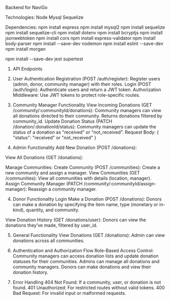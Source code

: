 Backend for NaviGo

Technologies:
Node
Mysql
Sequelize

Dependencies:
npm install express
npm install mysql2
npm install sequelize
npm install sequelize-cli
npm install dotenv
npm install bcryptjs
npm install jsonwebtoken
npm install cors
npm install express-validator
npm install body-parser
npm install --save-dev nodemon
npm install eslint --save-dev
npm install morgan

npm install --save-dev jest supertest


1. API Endpoints
1. User Authentication
Registration (POST /auth/register): Register users (admin, donor, community manager) with their roles.
Login (POST /auth/login): Authenticate users and return a JWT token.
Authorization Middleware: Use JWT tokens to protect role-specific routes.

2. Community Manager Functionality
View Incoming Donations (GET /community/:communityId/donations):
Community managers can view all donations directed to their community.
Returns donations filtered by community_id.
Update Donation Status (PATCH /donation/:donationId/status):
Community managers can update the status of a donation as "received" or "not_received".
Request Body: { "status": "received" or "not_received" }

3. Admin Functionality
Add New Donation (POST /donations):

View All Donations (GET /donations):

Manage Communities:
Create Community (POST /communities): Create a new community and assign a manager.
View Communities (GET /communities): View all communities with details (location, manager).
Assign Community Manager (PATCH /community/:communityId/assign-manager): Reassign a community manager.

4. Donor Functionality
Login
Make a Donation (POST /donations):
Donors can make a donation by specifying the item name, type (monetary or in-kind), quantity, and community.

View Donation History (GET /donations/user):
Donors can view the donations they’ve made, filtered by user_id.

5. General Functionality
View Donations (GET /donations):
Admin can view donations across all communities.
2. Authentication and Authorization Flow
Role-Based Access Control:
Community managers can access donation lists and update donation statuses for their communities.
Admins can manage all donations and community managers.
Donors can make donations and view their donation history.

3. Error Handling
404 Not Found: If a community, user, or donation is not found.
401 Unauthorized: For restricted routes without valid tokens.
400 Bad Request: For invalid input or malformed requests.